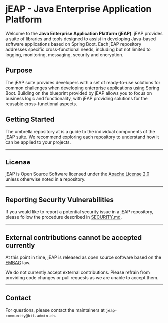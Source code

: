 # jEAP - Java Enterprise Application Platform

Welcome to the **Java Enterprise Application Platform (jEAP)**. jEAP provides a suite of
libraries and tools designed to assist in developing Java-based software applications based on Spring Boot.
Each jEAP repository addresses specific cross-functional needs, including but not limited to logging, monitoring,
messaging, security and encryption.

## Purpose

The jEAP suite provides developers with a set of ready-to-use solutions for common challenges when developing enterprise
applications using Spring Boot. Building on the blueprint provided by jEAP allows you to focus on business logic and
functionality, with jEAP providing solutions for the reusable cross-functional aspects.

## Getting Started

The umbrella repository at is a guide to the individual components of the jEAP suite. We recommend exploring each
repository to understand how it can be applied to your projects.

---

## License

jEAP is Open Source Software licensed under the [Apache License 2.0](./LICENSE) unless otherwise noted in a repository.

---

## Reporting Security Vulnerabilities

If you would like to report a potential security issue in a jEAP repository, please follow the procedure described in
[SECURITY.md](https://github.com/jeap-admin-ch/jeap/SECURITY.md).

---

## External contributions cannot be accepted currently

At this point in time, jEAP is released as open source software based on the
[EMBAG](https://www.fedlex.admin.ch/eli/cc/2023/682/de) law.

We do not currently accept external contributions. Please refrain from providing code changes or pull requests as we are
unable to accept them.

---

## Contact

For questions, please contact the maintainers at `jeap-community@bit.admin.ch`.
